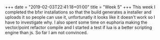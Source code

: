 +++
date = "2019-02-03T22:41:18+01:00"
title = "Week 5"
+++
This week I completed the bfxr installations so that the build generates a installer and uploads it so people can use it, unfortunatly it looks like it doesn't work so I have to investigate why. I also spent some time on euphoria making the vector/point refactor compile and I started a test if lua is a better scripting engine than js. So far I am not convinced.
